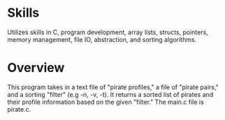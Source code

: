 # Skills
Utilizes skills in C, program development, array lists, structs, pointers, memory management, file IO, abstraction, and sorting algorithms.

# Overview
This program takes in a text file of "pirate profiles," a file of "pirate pairs," and a sorting "filter" (e.g -n, -v, -t). It returns a sorted list of pirates and their profile information based on the given "filter." The main.c file is pirate.c.


